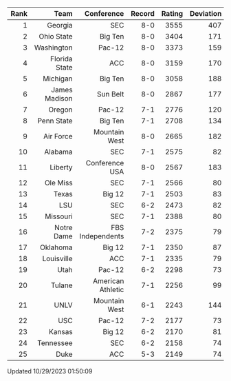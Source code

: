 | Rank  | Team                 | Conference           | Record   | Rating | Deviation |
| ---:  | ---:                 | ---:                 | ---:     | ---:   | ---:      |
| 1     | Georgia              | SEC                  | 8-0      | 3555   | 407       |
| 2     | Ohio State           | Big Ten              | 8-0      | 3404   | 171       |
| 3     | Washington           | Pac-12               | 8-0      | 3373   | 159       |
| 4     | Florida State        | ACC                  | 8-0      | 3159   | 170       |
| 5     | Michigan             | Big Ten              | 8-0      | 3058   | 188       |
| 6     | James Madison        | Sun Belt             | 8-0      | 2867   | 177       |
| 7     | Oregon               | Pac-12               | 7-1      | 2776   | 120       |
| 8     | Penn State           | Big Ten              | 7-1      | 2708   | 134       |
| 9     | Air Force            | Mountain West        | 8-0      | 2665   | 182       |
| 10    | Alabama              | SEC                  | 7-1      | 2575   | 82        |
| 11    | Liberty              | Conference USA       | 8-0      | 2567   | 183       |
| 12    | Ole Miss             | SEC                  | 7-1      | 2566   | 80        |
| 13    | Texas                | Big 12               | 7-1      | 2503   | 83        |
| 14    | LSU                  | SEC                  | 6-2      | 2473   | 82        |
| 15    | Missouri             | SEC                  | 7-1      | 2388   | 80        |
| 16    | Notre Dame           | FBS Independents     | 7-2      | 2375   | 79        |
| 17    | Oklahoma             | Big 12               | 7-1      | 2350   | 87        |
| 18    | Louisville           | ACC                  | 7-1      | 2335   | 79        |
| 19    | Utah                 | Pac-12               | 6-2      | 2298   | 73        |
| 20    | Tulane               | American Athletic    | 7-1      | 2256   | 99        |
| 21    | UNLV                 | Mountain West        | 6-1      | 2243   | 144       |
| 22    | USC                  | Pac-12               | 7-2      | 2177   | 73        |
| 23    | Kansas               | Big 12               | 6-2      | 2170   | 81        |
| 24    | Tennessee            | SEC                  | 6-2      | 2158   | 74        |
| 25    | Duke                 | ACC                  | 5-3      | 2149   | 74        |

Updated 10/29/2023 01:50:09
